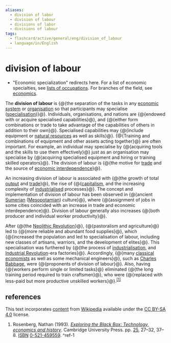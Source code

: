 ```yaml
---
aliases:
  - division of labor
  - division of labour
  - divisions of labor
  - divisions of labour
tags:
  - flashcard/active/general/eng/division_of_labour
  - language/in/English
---
```


# division of labour

- "Economic specialization" redirects here. For a list of economic specialties, see [lists of occupations](lists%20of%20occupations.md). For branches of the field, see [economics](economics.md).

The __division of labour__ is {@{the separation of the tasks in any [economic system](economic%20system.md) or [organisation](organization.md) so that participants may specialise ([specialisation](departmentalization.md))}@}. Individuals, organisations, and nations are {@{endowed with or acquire specialised capabilities}@}, and {@{either form combinations or trade to take advantage of the capabilities of others in addition to their own}@}. Specialised capabilities may {@{include equipment or [natural resources](natural%20resource.md) as well as skills}@}. {@{Training and combinations of equipment and other assets acting together}@} are often important. For example, an individual may specialise by {@{acquiring tools and the skills to use them effectively}@} just as an organisation may specialise by {@{acquiring specialised equipment and hiring or training skilled operators}@}. The division of labour is {@{the motive for [trade](trade.md) and the source of [economic interdependence](economic%20interdependence.md)}@}. <!--SR:!2027-03-21,691,330!2028-08-14,1101,350!2025-09-23,279,330!2028-04-06,969,330!2025-08-25,255,330!2025-09-24,280,330!2025-10-07,290,330!2025-08-25,255,330-->

An increasing division of labour is associated with {@{the growth of total [output](output%20(economics).md) and [trade](trade.md)}@}, the rise of {@{[capitalism](capitalism.md), and the increasing complexity of [industrialised](industrialisation.md) processes}@}. The concept and implementation of division of labour has been observed in {@{ancient [Sumerian](sumer.md) ([Mesopotamian](mesopotamia.md)) culture}@}, where {@{assignment of jobs in some cities coincided with an increase in trade and economic interdependence}@}. Division of labour generally also increases {@{both producer and individual worker productivity}@}. <!--SR:!2028-07-23,1084,350!2028-08-13,1100,350!2027-12-08,876,330!2028-02-28,940,330!2028-04-11,974,330-->

After {@{the [Neolithic Revolution](Neolithic%20Revolution.md)}@}, {@{pastoralism and agriculture}@} led to {@{more reliable and abundant food supplies}@}, which {@{increased the population and led to specialisation of labour, including new classes of artisans, warriors, and the development of elites}@}. This specialisation was furthered by {@{the process of [industrialisation](industrialisation.md), and [Industrial Revolution](Industrial%20Revolution.md)-era factories}@}. Accordingly, {@{many [classical economists](classical%20economics.md) as well as some mechanical engineers}@}, such as [Charles Babbage](Charles%20Babbage.md), were {@{proponents of division of labour}@}. Also, having {@{workers perform single or limited tasks}@} eliminated {@{the long training period required to train craftsmen}@}, who were {@{replaced with less-paid but more productive unskilled workers}@}.<sup>[\[1\]](#^ref-1)</sup> <!--SR:!2025-10-04,287,330!2028-08-03,1093,350!2028-08-29,1111,350!2028-07-27,1087,350!2027-08-15,792,330!2028-01-12,906,330!2025-09-14,270,330!2025-11-08,316,330!2027-12-02,873,330!2025-08-25,255,330-->

## references

This text incorporates [content](https://en.wikipedia.org/wiki/division_of_labour) from [Wikipedia](Wikipedia.md) available under the [CC BY-SA 4.0](https://creativecommons.org/licenses/by-sa/4.0/) license.

1. Rosenberg, Nathan (1993). [_Exploring the Black Box: Technology, economics and history_](https://archive.org/details/exploringblackbo00rose). Cambridge University Press. pp. [25](https://archive.org/details/exploringblackbo00rose/page/25), 27–32, 37–8. [ISBN](ISBN.md) [0-521-459559](https://en.wikipedia.org/wiki/Special:BookSources/0-521-459559). <a id="^ref-1"></a>^ref-1

